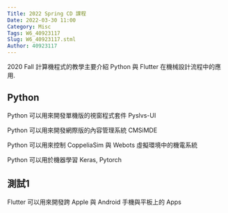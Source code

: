 ```yaml
---
Title: 2022 Spring CD 課程
Date: 2022-03-30 11:00
Category: Misc
Tags: W6_40923117
Slug: W6_40923117.stml
Author: 40923117
---
```


2020 Fall 計算機程式的教學主要介紹 Python 與 Flutter 在機械設計流程中的應用.

<!-- PELICAN_END_SUMMARY -->

Python
----
Python 可以用來開發單機版的視窗程式套件 Pyslvs-UI

Python 可以用來開發網際版的內容管理系統 CMSiMDE

Python 可以用來控制 CoppeliaSim 與 Webots 虛擬環境中的機電系統

Python 可以用於機器學習 Keras, Pytorch


測試1
----

Flutter 可以用來開發跨 Apple 與 Android 手機與平板上的 Apps

